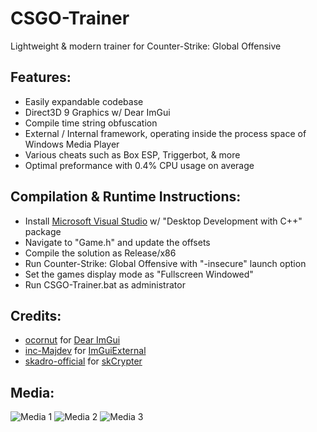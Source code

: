# CSGO-Trainer
Lightweight & modern trainer for Counter-Strike: Global Offensive

## Features:
* Easily expandable codebase
* Direct3D 9 Graphics w/ Dear ImGui
* Compile time string obfuscation
* External / Internal framework, operating inside the process space of Windows Media Player
* Various cheats such as Box ESP, Triggerbot, & more
* Optimal preformance with 0.4% CPU usage on average

## Compilation & Runtime Instructions:
* Install [Microsoft Visual Studio](https://visualstudio.microsoft.com/vs/community/) w/ "Desktop Development with C++" package
* Navigate to "Game.h" and update the offsets
* Compile the solution as Release/x86
* Run Counter-Strike: Global Offensive with "-insecure" launch option
* Set the games display mode as "Fullscreen Windowed"
* Run CSGO-Trainer.bat as administrator

## Credits:
* [ocornut](https://github.com/ocornut) for [Dear ImGui](https://github.com/ocornut/imgui)
* [inc-Majdev](https://github.com/inc-Majdev) for [ImGuiExternal](https://www.unknowncheats.me/forum/d3d-tutorials-and-source/457308-imgui-external.html)
* [skadro-official](https://github.com/skadro-official) for [skCrypter](https://github.com/skadro-official/skCrypter)

## Media:
![Media 1](https://imgur.com/a/5ZeAkns)
![Media 2](https://imgur.com/a/ygOLBGT)
![Media 3](https://imgur.com/a/UzAruxx)